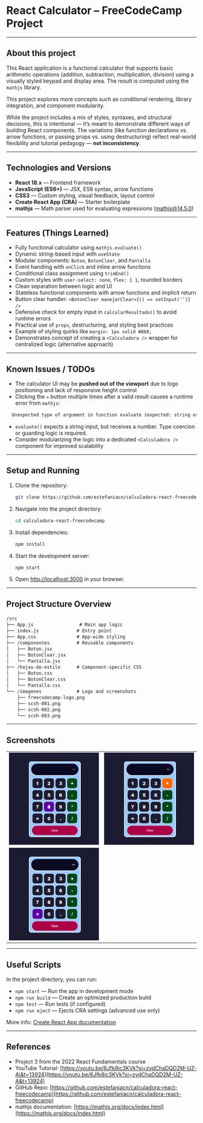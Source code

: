 
# React Calculator – FreeCodeCamp Project

---

## About this project

This React application is a functional calculator that supports basic arithmetic operations (addition, subtraction, multiplication, division) using a visually styled keypad and display area. The result is computed using the `mathjs` library.

This project explores more concepts such as conditional rendering, library integration, and component modularity.

While the project includes a mix of styles, syntaxes, and structural decisions, this is intentional — it’s meant to demonstrate different ways of building React components. The variations (like function declarations vs. arrow functions, or passing props vs. using destructuring) reflect real-world flexibility and tutorial pedagogy — **not inconsistency**.

---

## Technologies and Versions

- **React 18.x** — Frontend framework  
- **JavaScript (ES6+)** — JSX, ES6 syntax, arrow functions  
- **CSS3** — Custom styling, visual feedback, layout control  
- **Create React App (CRA)** — Starter boilerplate  
- **mathjs** — Math parser used for evaluating expressions (mathjs@14.5.0)

---

## Features (Things Learned)

- Fully functional calculator using `mathjs.evaluate()`  
- Dynamic string-based input with `useState`  
- Modular components: `Boton`, `BotonClear`, and `Pantalla`  
- Event handling with `onClick` and inline arrow functions  
- Conditional class assignment using `trimEnd()`  
- Custom styles with `user-select: none`, `flex: 1 1`, rounded borders  
- Clean separation between logic and UI  
- Stateless functional components with arrow functions and implicit return  
- Button clear handler: `<BotonClear manejarClear={() => setInput('')} />`  
- Defensive check for empty input in `calcularResultado()` to avoid runtime errors  
- Practical use of `props`, destructuring, and styling best practices  
- Example of styling quirks like `margin: 1px solid #888;`  
- Demonstrates concept of creating a `<Calculadora />` wrapper for centralized logic (alternative approach)

---

## Known Issues / TODOs

- The calculator UI may be **pushed out of the viewport** due to logo positioning and lack of responsive height control  
- Clicking the `=` button multiple times after a valid result causes a runtime error from `mathjs`:

```bash
  Unexpected type of argument in function evaluate (expected: string or Array or Matrix or boolean, actual: number, index: 0)
```

* `evaluate()` expects a string input, but receives a number. Type coercion or guarding logic is required.
* Consider modularizing the logic into a dedicated `<Calculadora />` component for improved scalability

---

## Setup and Running

1. Clone the repository:

   ```bash
   git clone https://github.com/estefaniacn/calculadora-react-freecodecamp.git
   ```

2. Navigate into the project directory:

   ```bash
   cd calculadora-react-freecodecamp
   ```

3. Install dependencies:

   ```bash
   npm install
   ```

4. Start the development server:

   ```bash
   npm start
   ```

5. Open [http://localhost:3000](http://localhost:3000) in your browser.

---

## Project Structure Overview

```
/src
├── App.js                 # Main app logic
├── index.js              # Entry point
├── App.css               # App-wide styling
├── /componentes          # Reusable components
│   ├── Boton.jsx
│   ├── BotonClear.jsx
│   └── Pantalla.jsx
├── /hojas-de-estilo      # Component-specific CSS
│   ├── Boton.css
│   ├── BotonClear.css
│   └── Pantalla.css
└── /imagenes             # Logo and screenshots
    ├── freecodecamp-logo.png
    ├── scsh-001.png
    ├── scsh-002.png
    └── scsh-003.png
```

---

## Screenshots

<table>
  <tr>
    <td><img src="src/imagenes/scsh-001.png" alt="Screenshot 1" width="300"/></td>
    <td><img src="src/imagenes/scsh-002.png" alt="Screenshot 2" width="300"/></td>
  </tr>
  <tr>
    <td><img src="src/imagenes/scsh-003.png" alt="Screenshot 3" width="300"/></td>
  </tr>
</table>

---

## Useful Scripts

In the project directory, you can run:

* `npm start` — Run the app in development mode
* `npm run build` — Create an optimized production build
* `npm test` — Run tests (if configured)
* `npm run eject` — Ejects CRA settings (advanced use only)

More info: [Create React App documentation](https://facebook.github.io/create-react-app/docs/getting-started)

---

## References

* Project 3 from the 2022 React Fundamentals course
* YouTube Tutorial: [https://youtu.be/6Jfk8ic3KVk?si=zydChaDQD2M-UZ-A\&t=13924](https://youtu.be/6Jfk8ic3KVk?si=zydChaDQD2M-UZ-A&t=13924)
* GitHub Repo: [https://github.com/estefaniacn/calculadora-react-freecodecamp](https://github.com/estefaniacn/calculadora-react-freecodecamp)
* mathjs documentation: [https://mathjs.org/docs/index.html](https://mathjs.org/docs/index.html)


